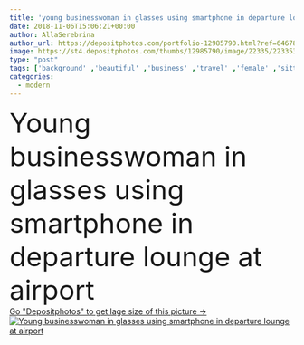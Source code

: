 ```yaml
---
title: 'young businesswoman in glasses using smartphone in departure lounge at airport'
date: 2018-11-06T15:06:21+00:00
author: AllaSerebrina
author_url: https://depositphotos.com/portfolio-12985790.html?ref=64678756
image: https://st4.depositphotos.com/thumbs/12985790/image/22335/223353994/api_thumb_450.jpg?forcejpeg=true
type: "post"
tags: ['background' ,'beautiful' ,'business' ,'travel' ,'female' ,'sitting' ,'young' ,'people' ,'success' ,'caucasian' ,'transportation' ,'male' ,'man' ,'drink' ,'modern' ,'suit' ,'woman' ,'communication' ,'wireless' ,'businessman' ,'indoors' ,'using' ,'journey' ,'waiting' ,'attractive' ,'glasses' ,'luggage' ,'baggage' ,'trip' ,'voyage' ,'successful' ,'passengers' ,'seats' ,'businesswoman' ,'confident' ,'businesspeople' ,'suitcase' ,'airport' ,'smartphone' ,'terminal' ,'travelers' ,'copy space' ,'Business trip' ,'departure lounge' ,'paper cup' ,'travel bag' ,'coffee to go' ]
categories: 
  - modern
---
```

<div aling="center">
            <font size="60"> Young businesswoman in glasses using smartphone in departure lounge at airport</font>   
</div>
<div>
    <a href='https://st4.depositphotos.com/thumbs/12985790/image/22335/223353994/api_thumb_450.jpg?forcejpeg=true?ref=64678756' target=_blank > Go "Depositphotos" to get lage size of this picture ->
        <img href='https://st4.depositphotos.com/thumbs/12985790/image/22335/223353994/api_thumb_450.jpg?forcejpeg=true?ref=64678756' src='https://st4.depositphotos.com/12985790/22335/i/950/depositphotos_223353994-stock-photo-young-businesswoman-glasses-using-smartphone.jpg?forcejpeg=true' alt='Young businesswoman in glasses using smartphone in departure lounge at airport' >
    </a>
</div>
